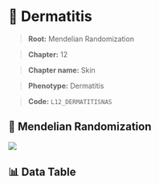 # 🧪 Dermatitis

> **Root:** Mendelian Randomization

> **Chapter:** 12  

> **Chapter name:** Skin

> **Phenotype:** Dermatitis  

> **Code:** `L12_DERMATITISNAS`

## 🧬 Mendelian Randomization  

<img src="/MR/Figures/Forward/L12_DERMATITISNAS.png"/>

## 📊 Data Table

<CsvTableMRF src="/MR_Data/Forward/L12_DERMATITISNAS.csv"/>

